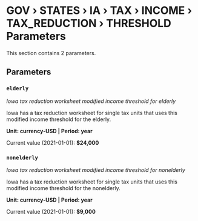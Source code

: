 # GOV › STATES › IA › TAX › INCOME › TAX_REDUCTION › THRESHOLD Parameters

This section contains 2 parameters.

## Parameters

### `elderly`
*Iowa tax reduction worksheet modified income threshold for elderly*

Iowa has a tax reduction worksheet for single tax units that uses this modified income threshold for the elderly.

**Unit: currency-USD | Period: year**

Current value (2021-01-01): **$24,000**


### `nonelderly`
*Iowa tax reduction worksheet modified income threshold for nonelderly*

Iowa has a tax reduction worksheet for single tax units that uses this modified income threshold for the nonelderly.

**Unit: currency-USD | Period: year**

Current value (2021-01-01): **$9,000**

